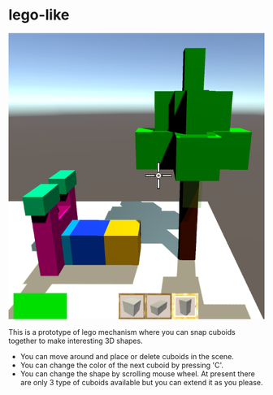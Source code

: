# lego-like

![Screenshot](/Screenshots/Screenshot1.png)

This is a prototype of lego mechanism where you can snap cuboids together to make interesting 3D shapes.

* You can move around and place or delete cuboids in the scene.
* You can change the color of the next cuboid by pressing 'C'.
* You can change the shape by scrolling mouse wheel. At present there are only 3 type of cuboids available but you can extend it as you please.
